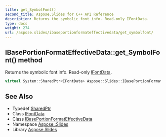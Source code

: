 ```yaml
---
title: get_SymbolFont()
second_title: Aspose.Slides for C++ API Reference
description: Returns the symbolic font info. Read-only IFontData.
type: docs
weight: 274
url: /aspose.slides/ibaseportionformateffectivedata/get_symbolfont/
---
```

## IBasePortionFormatEffectiveData::get_SymbolFont() method


Returns the symbolic font info. Read-only [IFontData](../../ifontdata/).

```cpp
virtual System::SharedPtr<IFontData> Aspose::Slides::IBasePortionFormatEffectiveData::get_SymbolFont()=0
```

## See Also

* Typedef [SharedPtr](../../../system/sharedptr/)
* Class [IFontData](../../ifontdata/)
* Class [IBasePortionFormatEffectiveData](../)
* Namespace [Aspose::Slides](../../)
* Library [Aspose.Slides](../../../)